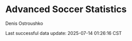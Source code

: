 # Advanced Soccer Statistics
Denis Ostroushko

<!-- gfm -->

Last successful data update: 2025-07-14 01:26:16 CST
